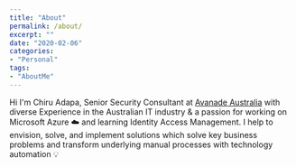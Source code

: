```yaml
---
title: "About"
permalink: /about/
excerpt: ""
date: "2020-02-06"
categories: 
- "Personal"
tags: 
- "AboutMe"
---
```

 Hi I'm Chiru Adapa, Senior Security Consultant at [Avanade Australia](https://www.avanade.com/en-au) with diverse Experience in the Australian IT industry & a passion for working on Microsoft Azure :cloud: and learning Identity Access Management. I help to envision, solve, and implement solutions which solve key business problems and transform underlying manual processes with technology automation :bulb:
